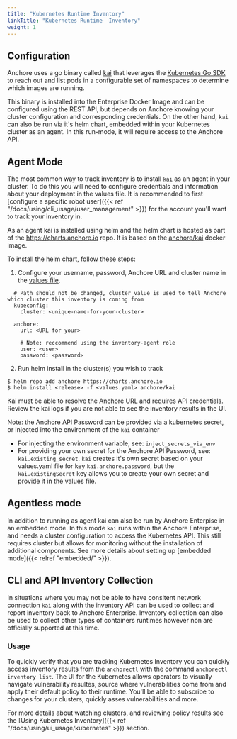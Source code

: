```yaml
---
title: "Kubernetes Runtime Inventory"
linkTitle: "Kubernetes Runtime  Inventory"
weight: 1
---
```


## Configuration
Anchore uses a go binary called [kai](https://github.com/anchore/kai) that leverages the [Kubernetes Go SDK](https://github.com/kubernetes/client-go) to reach out and list pods in a configurable set of namespaces to determine which images are running.

This binary is installed into the Enterprise Docker Image and can be configured using the REST API, but depends on Anchore knowing your cluster configuration and corresponding credentials. On the other hand, `kai` can also be run via it's helm chart, embedded within your Kubernetes cluster as an agent. In this run-mode, it will require access to the Anchore API.  

## Agent Mode
The most common way to track inventory is to install [`kai`](https://github.com/anchore/kai) as an agent in your cluster. To do this you will need to configure credentials
and information about your deployment in the values file. It is recommended to first [configure a specific robot user]({{< ref "/docs/using/cli_usage/user_management" >}}) for the account you'll want to track your inventory in. 

As an agent kai is installed using helm and the helm chart is hosted as part of the https://charts.anchore.io repo. It is based on the [anchore/kai](https://hub.docker.com/r/anchore/kai) docker image. 

To install the helm chart, follow these steps:

1. Configure your username, password, Anchore URL and cluster name in the [values file](https://github.com/anchore/anchore-charts/tree/master/stable/kai/values.yaml).

```
  # Path should not be changed, cluster value is used to tell Anchore which cluster this inventory is coming from
  kubeconfig:
    cluster: <unique-name-for-your-cluster>

  anchore:
    url: <URL for your>

    # Note: reccommend using the inventory-agent role
    user: <user>
    password: <password>
```

2. Run helm install in the cluster(s) you wish to track 
```
$ helm repo add anchore https://charts.anchore.io
$ helm install <release> -f <values.yaml> anchore/kai
``` 

Kai must be able to resolve the Anchore URL and requires API credentials. Review the kai logs if you are not able to see the inventory results in the UI. 

Note: the Anchore API Password can be provided via a kubernetes secret, or injected into the environment of the `kai` container
* For injecting the environment variable, see: `inject_secrets_via_env`
* For providing your own secret for the Anchore API Password, see: `kai.existing_secret`. `kai` creates it's own secret based on your values.yaml file for key `kai.anchore.password`, but the `kai.existingSecret` key allows you to create your own secret and provide it in the values file.

## Agentless mode

In addition to running as agent kai can also be run by Anchore Enterpise in an embedded mode. In this mode `kai` runs within the Anchore Enterprise, and needs a cluster configuration to access the Kubernetes API. This still requires cluster but allows for monitoring without the installation of additional components. See more details about setting up [embedded mode]({{< relref "embedded/" >}}). 

## CLI and API Inventory Collection
In situations where you may not be able to have consitent network connection `kai` along with the inventory API can be used to collect and report inventory back to Anchore Enterprise. Inventory collection can also be used to collect other types of containers runtimes however non are officially supported at this time. 

### Usage
To quickly verify that you are tracking Kubernetes Inventory you can quickly access inventory results from the `anchorectl` with the  command `anchorectl inventory list`. The UI for the Kubernetes allows operators to visually navigate vulnerability resultes, source where vulnerabilities come from and apply their default policy to their runtime. You'll be able to subscribe to changes for your clusters, quickly asses vulnerabilities and more.

For more details about watching clusters, and reviewing policy results see the [Using Kubernetes Inventory]({{< ref "/docs/using/ui_usage/kubernetes" >}}) section.





